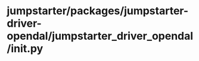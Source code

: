 # jumpstarter/packages/jumpstarter-driver-opendal/jumpstarter_driver_opendal/__init__.py

```python

```